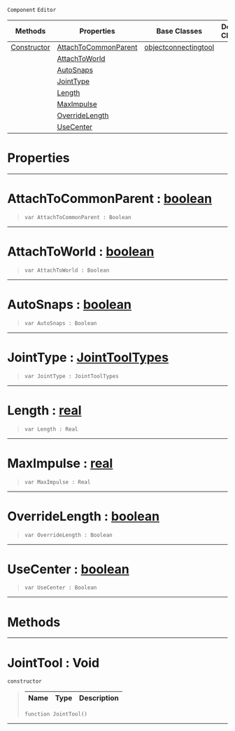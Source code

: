  `Component` `Editor`



|Methods|Properties|Base Classes|Derived Classes|
|---|---|---|---|
|[ Constructor](https://github.com/zeroengineteam/ZeroDocs/blob/master/code_reference/class_reference/jointtool.markdown#jointtool-void)|[ AttachToCommonParent](https://github.com/zeroengineteam/ZeroDocs/blob/master/code_reference/class_reference/jointtool.markdown#attachtocommonparent-zer)|[objectconnectingtool](https://github.com/zeroengineteam/ZeroDocs/blob/master/code_reference/class_reference/objectconnectingtool.markdown)| |
| |[ AttachToWorld](https://github.com/zeroengineteam/ZeroDocs/blob/master/code_reference/class_reference/jointtool.markdown#attachtoworld-zero-engin)| | |
| |[ AutoSnaps](https://github.com/zeroengineteam/ZeroDocs/blob/master/code_reference/class_reference/jointtool.markdown#autosnaps-zero-engine-do)| | |
| |[ JointType](https://github.com/zeroengineteam/ZeroDocs/blob/master/code_reference/class_reference/jointtool.markdown#jointtype-zero-engine-do)| | |
| |[ Length](https://github.com/zeroengineteam/ZeroDocs/blob/master/code_reference/class_reference/jointtool.markdown#length-zero-engine-docum)| | |
| |[ MaxImpulse](https://github.com/zeroengineteam/ZeroDocs/blob/master/code_reference/class_reference/jointtool.markdown#maximpulse-zero-engine-d)| | |
| |[ OverrideLength](https://github.com/zeroengineteam/ZeroDocs/blob/master/code_reference/class_reference/jointtool.markdown#overridelength-zero-engi)| | |
| |[ UseCenter](https://github.com/zeroengineteam/ZeroDocs/blob/master/code_reference/class_reference/jointtool.markdown#usecenter-zero-engine-do)| | |


 #  Properties


---  
 #  AttachToCommonParent : [boolean](https://github.com/zeroengineteam/ZeroDocs/blob/master/code_reference/zilch_base_types/boolean.markdown)

> 
> ``` lang=cpp, name=Zilch
> var AttachToCommonParent : Boolean


---  
 #  AttachToWorld : [boolean](https://github.com/zeroengineteam/ZeroDocs/blob/master/code_reference/zilch_base_types/boolean.markdown)

> 
> ``` lang=cpp, name=Zilch
> var AttachToWorld : Boolean


---  
 #  AutoSnaps : [boolean](https://github.com/zeroengineteam/ZeroDocs/blob/master/code_reference/zilch_base_types/boolean.markdown)

> 
> ``` lang=cpp, name=Zilch
> var AutoSnaps : Boolean


---  
 #  JointType : [JointToolTypes](https://github.com/zeroengineteam/ZeroDocs/blob/master/code_reference/enum_reference.markdown#jointtooltypes)

> 
> ``` lang=cpp, name=Zilch
> var JointType : JointToolTypes


---  
 #  Length : [real](https://github.com/zeroengineteam/ZeroDocs/blob/master/code_reference/zilch_base_types/real.markdown)

> 
> ``` lang=cpp, name=Zilch
> var Length : Real


---  
 #  MaxImpulse : [real](https://github.com/zeroengineteam/ZeroDocs/blob/master/code_reference/zilch_base_types/real.markdown)

> 
> ``` lang=cpp, name=Zilch
> var MaxImpulse : Real


---  
 #  OverrideLength : [boolean](https://github.com/zeroengineteam/ZeroDocs/blob/master/code_reference/zilch_base_types/boolean.markdown)

> 
> ``` lang=cpp, name=Zilch
> var OverrideLength : Boolean


---  
 #  UseCenter : [boolean](https://github.com/zeroengineteam/ZeroDocs/blob/master/code_reference/zilch_base_types/boolean.markdown)

> 
> ``` lang=cpp, name=Zilch
> var UseCenter : Boolean


---  
 #  Methods


---  
 #  JointTool : Void

 `constructor`

> 
> |Name|Type|Description|
> |---|---|---|
> ``` lang=cpp, name=Zilch
> function JointTool()
> ``` 


---  
 

 